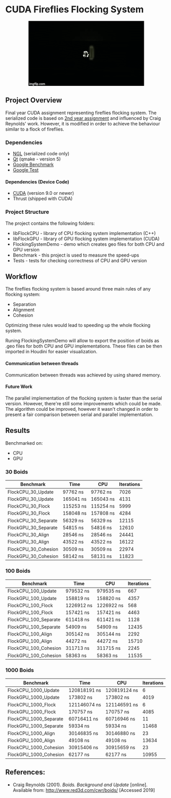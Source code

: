 # CUDA Fireflies Flocking System

<p align="center">
  <img width="360" height="202" src="Images/gpu.gif">
</p>

## Project Overview

Final year CUDA assignment representing fireflies flocking system. The serialized code is based on [2nd year assignment](https://github.com/Anastasija3793/FlockingSystem) and influenced by Craig Reynolds' work. However, it is modified in order to achieve the behaviour similar to a flock of fireflies.

### Dependencies
- [NGL](https://github.com/NCCA/NGL) (serialized code only)
- [Qt](https://www.qt.io/) (qmake - version 5)
- [Google Benchmark](https://github.com/google/benchmark)
- [Google Test](https://github.com/google/googletest)

#### Dependencies (Device Code)
- [CUDA](https://developer.nvidia.com/cuda-toolkit) (version 9.0 or newer)
- Thrust (shipped with CUDA)

### Project Structure
The project contains the following folders:

- libFlockCPU - library of CPU flocking system implementation (C++)
- libFlockGPU - library of GPU flocking system implementation (CUDA)
- FlockingSystemDemo - demo which creates geo files for both CPU and GPU version
- Benchmark - this project is used to measure the speed-ups
- Tests - tests for checking correctness of CPU and GPU version

## Workflow

The fireflies flocking system is based around three main rules of any flocking system:

- Separation
- Alignment
- Cohesion

Optimizing these rules would lead to speeding up the whole flocking system.

Runing FlockingSystemDemo will allow to export the position of boids as .geo files for both CPU and GPU implementations. These files can be then imported in Houdini for easier visualization.

#### Communication between threads
Communication between threads was achieved by using shared memory.

#### Future Work
The parallel implementation of the flocking system is faster than the serial version. However, there're still some improvements which could be made. The algorithm could be improved, however it wasn't changed in order to present a fair comparison between serial and parallel implementation.

## Results
Benchmarked on:
- CPU
- GPU

### 30 Boids
|      Benchmark       |      Time      |     CPU       | Iterations |
| ---------------------|----------------|---------------|------------|
| FlockCPU_30_Update   |     97762 ns   |     97762 ns  |       7026 |
| FlockGPU_30_Update   |    165041 ns   |    165043 ns  |       4131 |
| FlockCPU_30_Flock    |    115253 ns   |    115254 ns  |       5999 |
| FlockGPU_30_Flock    |    158048 ns   |    157808 ns  |       4284 |
| FlockCPU_30_Separate |     56329 ns   |     56329 ns  |      12115 |
| FlockGPU_30_Separate |     54815 ns   |     54816 ns  |      12610 |
| FlockCPU_30_Align    |     28546 ns   |     28546 ns  |      24441 |
| FlockGPU_30_Align    |     43522 ns   |     43522 ns  |      16122 |
| FlockCPU_30_Cohesion |     30509 ns   |     30509 ns  |      22974 |
| FlockGPU_30_Cohesion |     58142 ns   |     58131 ns  |      11823 |

### 100 Boids
|      Benchmark        |      Time      |     CPU       | Iterations |
| ----------------------|----------------|---------------|------------|
| FlockCPU_100_Update   |    979532 ns   |    979535 ns  |        667 |
| FlockGPU_100_Update   |    158819 ns   |    158820 ns  |       4357 |
| FlockCPU_100_Flock    |   1226912 ns   |   1226922 ns  |        568 |
| FlockGPU_100_Flock    |    157421 ns   |    157421 ns  |       4463 |
| FlockCPU_100_Separate |    611418 ns   |    611421 ns  |       1128 |
| FlockGPU_100_Separate |     54909 ns   |     54909 ns  |      12435 |
| FlockCPU_100_Align    |    305142 ns   |    305144 ns  |       2292 |
| FlockGPU_100_Align    |     44272 ns   |     44272 ns  |      15710 |
| FlockCPU_100_Cohesion |    311713 ns   |    311715 ns  |       2245 |
| FlockGPU_100_Cohesion |     58363 ns   |     58363 ns  |      11535 |

### 1000 Boids
|      Benchmark         |      Time      |     CPU       | Iterations |
| -----------------------|----------------|---------------|------------|
| FlockCPU_1000_Update   | 120818191 ns   | 120819124 ns  |          6 |
| FlockGPU_1000_Update   |    173802 ns   |    173802 ns  |       4019 |
| FlockCPU_1000_Flock    | 121146074 ns   | 121146591 ns  |          6 |
| FlockGPU_1000_Flock    |    170757 ns   |    170757 ns  |       4085 |
| FlockCPU_1000_Separate |  60716411 ns   |  60716946 ns  |         11 |
| FlockGPU_1000_Separate |     59334 ns   |     59334 ns  |      11468 |
| FlockCPU_1000_Align    |  30146835 ns   |  30146880 ns  |         23 |
| FlockGPU_1000_Align    |     49108 ns   |     49108 ns  |      13634 |
| FlockCPU_1000_Cohesion |  30915406 ns   |  30915659 ns  |         23 |
| FlockGPU_1000_Cohesion |     62177 ns   |     62177 ns  |      10955 |


## References:
- Craig Reynolds (2001). *Boids. Background and Update* [online]. Available from: http://www.red3d.com/cwr/boids/ [Accessed 2019]